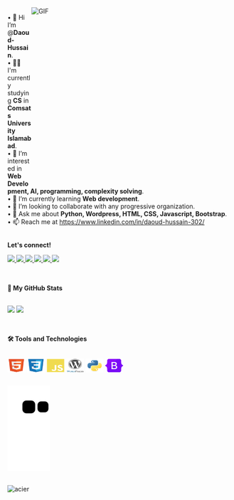 <img align="right" alt="GIF" src="https://user-images.githubusercontent.com/87219816/133552735-1d9358d1-52f9-4bf5-8c7d-ce8358a6239e.png" width="450" height="400" />

• 👋 Hi I’m @<b>Daoud-Hussain</b>. <br>
• 👨‍🎓 I'm currently studying <b>CS</b> in <b>Comsats University Islamabad</b>.<br>
• 👀 I’m interested in <b>Web Development, AI, programming, complexity solving</b>.<br>
• 🌱 I’m currently learning <b>Web development</b>. <br>
• 💞️ I’m looking to collaborate with any progressive organization.<br>
• 💬 Ask me about <b>Python, Wordpress, HTML, CSS, Javascript, Bootstrap</b>.<br>
• 📫 Reach me at https://www.linkedin.com/in/daoud-hussain-302/ <br>
##
<p> <b>Let's connect!</b></p>
<a href="https://www.instagram.com/daoud_hussain9644/">
    <img src="https://img.shields.io/badge/Instagram-E4405F?style=for-the-badge&logo=instagram&logoColor=white" />
</a>

<a href="https://www.linkedin.com/in/daoud-hussain-302/">
    <img src="https://img.shields.io/badge/linkedin-%230077B5.svg?&style=for-the-badge&logo=linkedin&logoColor=white" />
</a>
<a href="https://wa.me/923483016704">
    <img src="https://img.shields.io/badge/Whatsapp-27e650c4?style=for-the-badge&logo=whatsapp&logoColor=white" />
</a>
<a href="https://twitter.com/DaoudHussain8">
    <img src="https://img.shields.io/badge/Twitter-1DA1F2?style=for-the-badge&logo=twitter&logoColor=white" />
</a>
<a href="https://daoud-hussain.github.io/Portfolio/">
    <img src="https://img.shields.io/badge/Portfolio-000000?style=for-the-badge&logo=website&logoColor=white" />
</a>
<a href="https://www.facebook.com/nadan.daoud">
    <img src="https://img.shields.io/badge/Facebook-4267B2?style=for-the-badge&logo=facebook&logoColor=white" />
</a>
</div>  <br> <br>

##

  <b> <summary>📝 My GitHub Stats</summary></b>
<br>
<div>  
  <img height="175em" width="auto" src="https://github-readme-stats.vercel.app/api?username=Daoud-Hussain&show_icons=true&theme=tokyonight&include_all_commits=true&count_private=true"/>
  <img height="175em" width="auto" src="https://github-readme-stats.vercel.app/api/top-langs/?username=Daoud-Hussain&layout=compact&langs_count=7&theme=tokyonight"/>  
</div> <br>

##

<b> <summary>🛠 Tools and Technologies</summary></b>
<div style="display: inline_block"><br>  
  <img align="center" alt="html" height="30" width="40" src="https://raw.githubusercontent.com/devicons/devicon/master/icons/html5/html5-original.svg" />
  <img align="center" alt="css" height="30" width="40" src="https://raw.githubusercontent.com/devicons/devicon/master/icons/css3/css3-original.svg" />  
  <img align="center" alt="javascript" height="30" width="40" src="https://raw.githubusercontent.com/devicons/devicon/master/icons/javascript/javascript-plain.svg" />
  <img align="center" alt="wordpress" height="30" width="40" src="https://raw.githubusercontent.com/devicons/devicon/master/icons/wordpress/wordpress-original.svg" />
  <img align="center" alt="python" height="30" width="40" src="https://raw.githubusercontent.com/devicons/devicon/master/icons/python/python-original.svg" />
  <img align="center" alt="bootstrap" height="30" width="40" src="https://raw.githubusercontent.com/devicons/devicon/master/icons/bootstrap/bootstrap-original.svg" />
</div>

##

![snake gif](https://github.com/Wesley-Nunes/Wesley-Nunes/blob/output/github-contribution-grid-snake.svg)

##

<p align="left"> <img src="https://gpvc.arturio.dev/Daoud-Hussain" alt="acier" /> </p>
